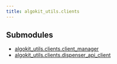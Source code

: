 ```yaml
---
title: algokit_utils.clients
---
```

## Submodules

* [algokit_utils.clients.client_manager]()
* [algokit_utils.clients.dispenser_api_client]()